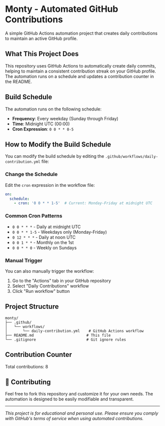 # Monty - Automated GitHub Contributions

A simple GitHub Actions automation project that creates daily contributions to maintain an active GitHub profile.

## What This Project Does

This repository uses GitHub Actions to automatically create daily commits, helping to maintain a consistent contribution streak on your GitHub profile. The automation runs on a schedule and updates a contribution counter in the README.

## Build Schedule

The automation runs on the following schedule:
- **Frequency**: Every weekday (Sunday through Friday)
- **Time**: Midnight UTC (00:00)
- **Cron Expression**: `0 0 * * 0-5`

## How to Modify the Build Schedule

You can modify the build schedule by editing the `.github/workflows/daily-contribution.yml` file:

### Change the Schedule
Edit the `cron` expression in the workflow file:
```yaml
on:
  schedule:
    - cron: '0 0 * * 1-5'  # Current: Monday-Friday at midnight UTC
```

### Common Cron Patterns
- `0 0 * * *` - Daily at midnight UTC
- `0 0 * * 1-5` - Weekdays only (Monday-Friday)
- `0 12 * * *` - Daily at noon UTC
- `0 0 1 * *` - Monthly on the 1st
- `0 0 * * 0` - Weekly on Sundays

### Manual Trigger
You can also manually trigger the workflow:
1. Go to the "Actions" tab in your GitHub repository
2. Select "Daily Contributions" workflow
3. Click "Run workflow" button

## Project Structure

```
monty/
├── .github/
│   └── workflows/
│       └── daily-contribution.yml    # GitHub Actions workflow
├── README.md                        # This file
└── .gitignore                       # Git ignore rules
```

## Contribution Counter

Total contributions: 8

## 🫱 Contributing

Feel free to fork this repository and customize it for your own needs. The automation is designed to be easily modifiable and transparent.

---

*This project is for educational and personal use. Please ensure you comply with GitHub's terms of service when using automated contributions.*<!-- Bonus contribution 1 - 2025-10-07 01:03:05 -->
<!-- Bonus contribution 2 - 2025-10-07 01:03:05 -->
